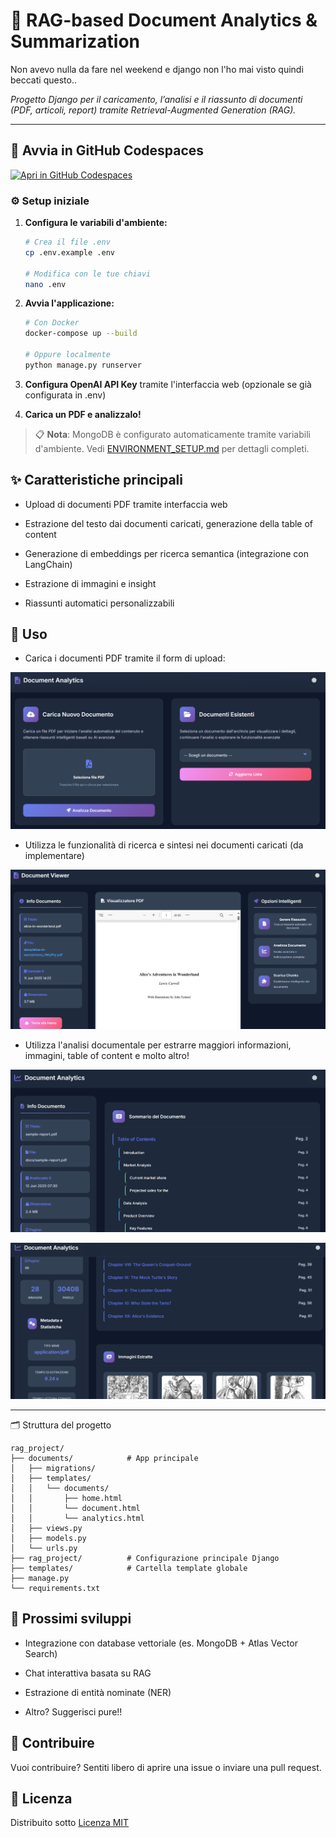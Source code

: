 # 📄 RAG-based Document Analytics & Summarization
Non avevo nulla da fare nel weekend e django non l'ho mai visto quindi beccati questo.. 

*Progetto Django per il caricamento, l’analisi e il riassunto di documenti (PDF, articoli, report) tramite Retrieval-Augmented Generation (RAG).*

---

## 🚀 Avvia in GitHub Codespaces

[![Apri in GitHub Codespaces](https://github.com/codespaces/badge.svg)](https://github.com/codespaces/new?hide_repo_select=true&repo=iorioluca97/django-rag-analytics&ref=dev)

### ⚙️ Setup iniziale
   
1. **Configura le variabili d'ambiente:**
   ```bash
   # Crea il file .env
   cp .env.example .env
   
   # Modifica con le tue chiavi
   nano .env
   ```

2. **Avvia l'applicazione:**
   ```bash
   # Con Docker
   docker-compose up --build
   
   # Oppure localmente
   python manage.py runserver
   ```

3. **Configura OpenAI API Key** tramite l'interfaccia web (opzionale se già configurata in .env)

4. **Carica un PDF e analizzalo!**

> 📋 **Nota**: MongoDB è configurato automaticamente tramite variabili d'ambiente. Vedi [ENVIRONMENT_SETUP.md](ENVIRONMENT_SETUP.md) per dettagli completi.


## ✨ Caratteristiche principali
* Upload di documenti PDF tramite interfaccia web

* Estrazione del testo dai documenti caricati, generazione della table of content

* Generazione di embeddings per ricerca semantica (integrazione con LangChain)

* Estrazione di immagini e insight

* Riassunti automatici personalizzabili

## 🧪 Uso
* Carica i documenti PDF tramite il form di upload:

![alt text](./readme_media/home.png)

* Utilizza le funzionalità di ricerca e sintesi nei documenti caricati (da implementare)

![alt text](./readme_media/document.png)

* Utilizza l'analisi documentale per estrarre maggiori informazioni, immagini, table of content e molto altro!

![alt text](./readme_media/analytics_1.png)

![alt text](./readme_media/analytics_2.png)

---
🗂️ Struttura del progetto

```
rag_project/
├── documents/            # App principale
│   ├── migrations/
│   ├── templates/
│   │   └── documents/
│   │       ├── home.html
│   │       └── document.html
│   │       └── analytics.html
│   ├── views.py
│   ├── models.py
│   └── urls.py
├── rag_project/          # Configurazione principale Django
├── templates/            # Cartella template globale
├── manage.py
└── requirements.txt
```

## 🔭 Prossimi sviluppi
* Integrazione con database vettoriale (es. MongoDB + Atlas Vector Search)

* Chat interattiva basata su RAG

* Estrazione di entità nominate (NER)

* Altro? Suggerisci pure!!

## 🤝 Contribuire
Vuoi contribuire? Sentiti libero di aprire una issue o inviare una pull request.

## 📄 Licenza
Distribuito sotto [Licenza MIT](LICENSE)
